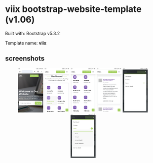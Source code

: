 # viix bootstrap-website-template (v1.06)

Built with: Bootstrap v5.3.2

Template name: **viix**

## screenshots
 
<div align="center">
  <img src="/screenshots/screenshot-1.jpg" width="81" height="144" >
  <img src="/screenshots/screenshot-2.jpg" width="81" height="144" >
  <img src="/screenshots/screenshot-3.jpg" width="81" height="144" >
  <img src="/screenshots/screenshot-4.jpg" width="81" height="144" >
  <img src="/screenshots/screenshot-5.jpg" width="81" height="144" >
  <img src="/screenshots/screenshot-6.jpg" width="81" height="144" >
</div>
